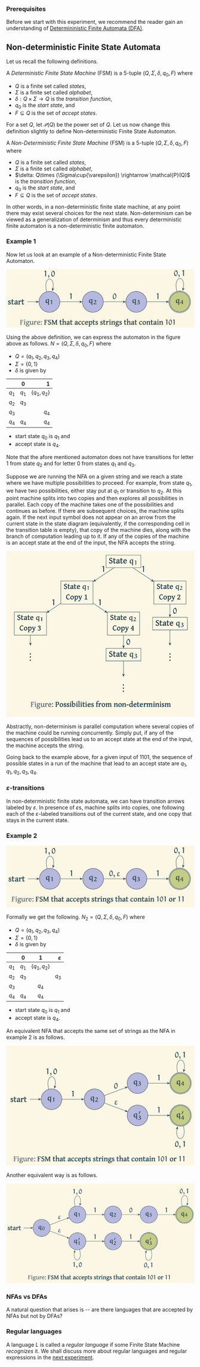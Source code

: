 ### Prerequisites

Before we start with this experiment, we recommend the reader gain an understanding of [Determininistic Finite Automata (DFA)](https://virtual-labs.github.io/exp-determinstic-finite-automaton-iiith/). 

<!-- A non-deterministic finite automaton (NFA) is an abstraction of a memory-less machine with transitions that need not be unique. A NFA either accepts or rejects a string by running through a sequence of states that are non-deterministically chosen upon reading the sequence of symbols in the given string. A language of a NFA is the set of all strings that are accepted by it. --->

## Non-deterministic Finite State Automata
Let us recall the following definitions.

A *Deterministic Finite State Machine* (FSM) is a $5$-tuple $(Q, \Sigma, \delta, q_0, F)$ where
- $Q$ is a finite set called *states*,
- $\Sigma$ is a finite set called *alphabet*,
- $\delta: Q\times \Sigma \rightarrow Q$ is the *transition function*,
- $q_0$ is the *start state*, and
- $F\subseteq Q$ is the set of *accept states*.

For a set $Q$, let $\mathcal{P}(Q)$ be the power set of $Q$. Let us now change this definition slightly to define Non-deterministic Finite State Automaton.

A *Non-Deterministic Finite State Machine* (FSM) is a $5$-tuple $(Q, \Sigma, \delta, q_0, F)$ where
- $Q$ is a finite set called *states*,
- $\Sigma$ is a finite set called *alphabet*,
- $\delta: Q\times (\Sigma\cup\{\varepsilon}) \rightarrow \mathcal{P}(Q)$ is the *transition function*,
- $q_0$ is the *start state*, and
- $F\subseteq Q$ is the set of *accept states*.

In other words, in a non-deterministic finite state machine, at any point there may exist several choices for the next state. Non-determinism can be viewed as a generalization of determinism and thus every deterministic finite automaton is a non-deterministic finite automaton.

### Example 1
Now let us look at an example of a Non-deterministic Finite State Automaton.

![Non-deterministic Finite State Automaton that accepts strings with 101](images/NFAexample1.png)

Using the above definition, we can express the automaton in the figure above as follows. $N= (Q, \Sigma, \delta, q_0, F)$ where
- $Q = (q_1, q_2, q_3, q_4)$
- $\Sigma = \{0,1\}$
- $\delta$ is given by

| | 0 | 1 |
| :--- | :---: | ---:|
| $q_1$ | $q_1$ | $\{q_1, q_2\}$ |
| $q_2$ | $q_3$ | |
| $q_3$ |  | $q_4$|
| $q_4$ | $q_4$ | $q_4$|

- start state $q_0$ is $q_1$ and
- accept state is $q_4$.

Note that the afore mentioned automaton does not have transitions for letter $1$ from state $q_2$ and for letter $0$ from states $q_1$ and $q_3$.


Suppose we are running the NFA on a given string and we reach a state where we have multiple possibilities to proceed. For example, from state $q_1$, we have two possibilities, either stay put at $q_1$ or transition to $q_2$. At this point machine splits into two copies and then explores all possibilities in parallel. Each copy of the machine takes one of the possibilities and continues as before. If there are subsequent choices, the machine splits again. If the next input symbol does not appear on an arrow from the current state in the state diagram (equivalently, if the corresponding cell in the transition table is empty), that copy of the machine dies, along with the branch of computation leading up to it. If any of the copies of the machine is an accept state at the end of the input, the NFA accepts the string.

![Possibilities arising from non-determinism](images/NFApossibilities.png)


Abstractly, non-determinism is parallel computation where several copies of the machine could be running concurrently. Simply put, if any of the sequences of possibilities lead us to an accept state at the end of the input, the machine accepts the string.

Going back to the example above, for a given input of $1101$, the sequence of possible states in a run of the machine that lead to an accept state are $q_1, q_1, q_2, q_3, q_4$.

### $\varepsilon$-transitions

In non-deterministic finite state automata, we can have transition arrows labeled by $\varepsilon$. In presence of $\varepsilon$s, machine splits into copies, one following each of the $\varepsilon$-labeled transitions out of the current state, and one copy that stays in the current state.

### Example 2

![Non-deterministic Finite State Automaton that accepts strings with 101](images/NFAexample2.png)

Formally we get the following. $N_2= (Q, \Sigma, \delta, q_0, F)$ where
- $Q = (q_1, q_2, q_3, q_4)$
- $\Sigma = \{0,1\}$
- $\delta$ is given by

| | 0 | 1 |$\varepsilon$|
| :--- | :---: | :---:| ---:|
| $q_1$ | $q_1$ | $\{q_1, q_2\}$ ||
| $q_2$ | $q_3$ | |$q_3$|
| $q_3$ |  | $q_4$||
| $q_4$ | $q_4$ | $q_4$||

- start state $q_0$ is $q_1$ and
- accept state is $q_4$.

An equivalent NFA that accepts the same set of strings as the NFA in example 2 is as follows.

![Equivalent NFA to NFA in example 2](images/NFAexample2a.png)

Another equivalent way is as follows.

![Anothe equivalent NFA to NFA in example 2](images/NFAexample2b.png)

### NFAs vs DFAs

A natural question that arises is -- are there languages that are accepted by NFAs but not by DFAs?

### Regular languages

A language $L$ is called a *regular language* if some Finite State Machine *recognizes* it. We shall discuss more about regular languages and regular expressions in the [next experiment](https://virtual-labs.github.io/exp-converting-regular-expression-iiith/).





